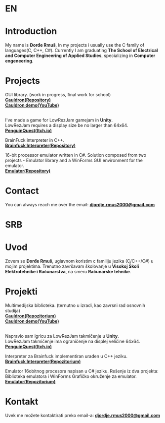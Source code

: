 # EN<br/>
# Introduction<br/>
My name is **Đorđe Rmuš**, In my projects i usually use the C family of languages(C, C++, C#). Currently I am graduating **The School of Electrical and Computer Engineering of Applied Studies**, specializing in **Computer engeneering**.
# Projects<br/>
GUI library. (work in progress, final work for school)<br/>
**[Cauldron(Repository)](https://github.com/djordjermus/Cauldron)**<br/>
**[Cauldron demo(YouTube)](https://www.youtube.com/playlist?list=PLVgq-T35xBASb_XwtzSRuessCG5BU2ZE2)**<br/><br/>

I've made a game for LowRezJam gamejam in **Unity**.<br/>
LowRezJam requires a display size be no larger than 64x64.<br/>
**[PenguinQuest(Itch.io)](https://djordjermus.itch.io/penguin-quest)**<br/>

BrainFuck interpreter in C++.<br/>
**[Brainfuck Interpreter(Repository)](https://github.com/djordjermus/BFInterpreter)**<br/>

16-bit processor emulator written in C#. Solution composed from two projects - Emulator library and a WinForms GUI environment for the emulator.<br/>
**[Emulator(Repository)](https://github.com/djordjermus/Emulator)**

# Contact<br/>
You can always reach me over the email: **djordje.rmus2000@gmail.com**

# SRB<br/>
# Uvod<br/>
Zovem se **Đorđe Rmuš**, uglavnom koristim c familiju jezika (C/C++/C#) u mojim projektima. Trenutno završavam školovanje u **Visokoj Školi Elektrotehnike i Računarstva**, na smeru **Računarske tehnike**.
# Projekti<br/>
Multimedijska biblioteka. (ternutno u izradi, kao zavrsni rad osnovnih studija)<br/>
**[Cauldron(Repozitorium)](https://github.com/djordjermus/Cauldron)**<br/>
**[Cauldron demo(YouTube)](https://www.youtube.com/playlist?list=PLVgq-T35xBASb_XwtzSRuessCG5BU2ZE2)**<br/><br/>

Napravio sam igricu za LowRezJam takmičenje u **Unity**.<br/>
LowRezJam takmičenje ima ograničenje na displej veličine 64x64.<br/>
**[PenguinQuest(Itch.io)](https://djordjermus.itch.io/penguin-quest)**<br/>

Interpreter za Brainfuck implementiran urađen u C++ jeziku.<br/>
**[Brainfuck Interpreter(Repozitorium)](https://github.com/djordjermus/BFInterpreter)**<br/>

Emulator 16obitnog procesora napisan u C# jeziku. Rešenje iz dva projekta: Biblioteka emulatora i WinForms Grafičko okruženje za emulator.<br/>
**[Emulator(Repozitorium)](https://github.com/djordjermus/Emulator)**

# Kontakt<br/>
Uvek me možete kontaktirati preko email-a: **djordje.rmus2000@gmail.com**
